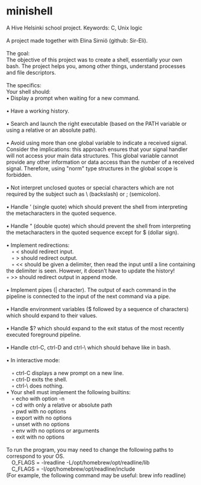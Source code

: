 # minishell
A Hive Helsinki school project. Keywords: C, Unix logic<br />
<br />
A project made together with Elina Sirniö (github: Sir-Eli).<br />
<br />
The goal:<br />
The objective of this project was to create a shell, essentially your own bash. The project helps you, among other things, understand processes and file descriptors.<br />
<br />
The specifics:<br />
Your shell should:<br />
• Display a prompt when waiting for a new command.<br /><br />
• Have a working history.<br /><br />
• Search and launch the right executable (based on the PATH variable or using a relative or an absolute path).<br /><br />
• Avoid using more than one global variable to indicate a received signal. Consider the implications: this approach ensures that your signal handler will not access your main data structures. This global variable cannot provide any other  information or data access than the number of a received  signal.  Therefore, using "norm" type structures in the global scope is forbidden.<br /><br />
• Not interpret unclosed quotes or special characters which are not required by the subject such as \ (backslash) or ; (semicolon).<br /><br />
• Handle ’ (single quote) which should prevent the shell from interpreting the metacharacters in the quoted sequence.<br /><br />
• Handle " (double quote) which should prevent the shell from interpreting the metacharacters in the quoted sequence except for $ (dollar sign).<br /><br />
• Implement redirections:<br />
&emsp;◦ < should redirect input.<br />
&emsp;◦ > should redirect output.<br />
&emsp;◦ << should be given a delimiter, then read the input until a line containing the delimiter is seen. However, it doesn’t have to update the history!<br />
◦ >> should redirect output in append mode.<br /><br />
• Implement pipes (| character). The output of each command in the pipeline is connected to the input of the next command via a pipe.<br /><br />
• Handle environment variables ($ followed by a sequence of characters) which should expand to their values.<br /><br />
• Handle $? which should expand to the exit status of the most recently executed foreground pipeline.<br /><br />
• Handle ctrl-C, ctrl-D and ctrl-\ which should behave like in bash.<br /><br />
• In interactive mode:<br /><br />
&emsp;◦ ctrl-C displays a new prompt on a new line.<br />
&emsp;◦ ctrl-D exits the shell.<br />
&emsp;◦ ctrl-\ does nothing.<br />
• Your shell must implement the following builtins:<br />
&emsp;◦ echo with option -n<br />
&emsp;◦ cd with only a relative or absolute path<br />
&emsp;◦ pwd with no options<br />
&emsp;◦ export with no options<br />
&emsp;◦ unset with no options<br />
&emsp;◦ env with no options or arguments<br />
&emsp;◦ exit with no options<br />
<br />
To run the program, you may need to change the following paths to correspond to your OS. <br />
&emsp;O_FLAGS = -lreadline -L/opt/homebrew/opt/readline/lib<br />
&emsp;C_FLAGS = -I/opt/homebrew/opt/readline/include<br />
(For example, the following command may be useful: brew info readline)<br />

